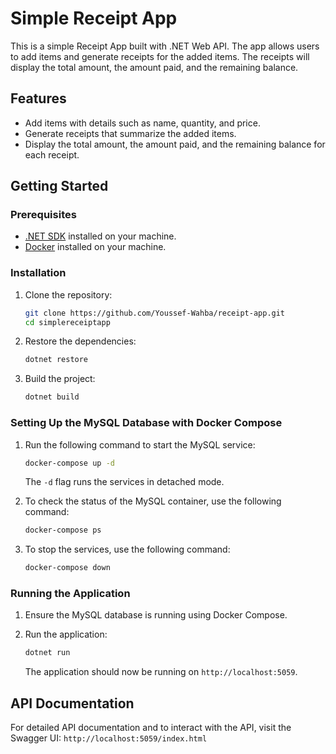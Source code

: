 # Simple Receipt App

This is a simple Receipt App built with .NET Web API. The app allows users to add items and generate receipts for the added items. The receipts will display the total amount, the amount paid, and the remaining balance.

## Features

- Add items with details such as name, quantity, and price.
- Generate receipts that summarize the added items.
- Display the total amount, the amount paid, and the remaining balance for each receipt.

## Getting Started

### Prerequisites

- [.NET SDK](https://dotnet.microsoft.com/download) installed on your machine.
- [Docker](https://www.docker.com/get-started) installed on your machine.

### Installation

1. Clone the repository:

    ```bash
    git clone https://github.com/Youssef-Wahba/receipt-app.git
    cd simplereceiptapp
    ```

2. Restore the dependencies:

    ```bash
    dotnet restore
    ```

3. Build the project:

    ```bash
    dotnet build
    ```

### Setting Up the MySQL Database with Docker Compose

1. Run the following command to start the MySQL service:

    ```bash
    docker-compose up -d
    ```

   The `-d` flag runs the services in detached mode.

2. To check the status of the MySQL container, use the following command:

    ```bash
    docker-compose ps
    ```

3. To stop the services, use the following command:

    ```bash
    docker-compose down
    ```

### Running the Application

1. Ensure the MySQL database is running using Docker Compose.
2. Run the application:

    ```bash
    dotnet run
    ```

   The application should now be running on `http://localhost:5059`.

## API Documentation

For detailed API documentation and to interact with the API, visit the Swagger UI: `http://localhost:5059/index.html`